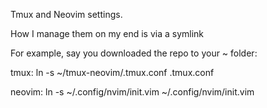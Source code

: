 Tmux and Neovim settings.

How I manage them on my end is via a symlink

For example, say you downloaded the repo to your ~ folder:

tmux: ln -s ~/tmux-neovim/.tmux.conf .tmux.conf

neovim: ln -s ~/.config/nvim/init.vim ~/.config/nvim/init.vim
